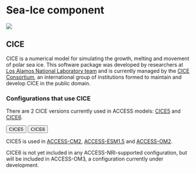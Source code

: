 #  Sea-Ice component 

<img src = "/assets/component-logos/component-maps/sea-ice-component-map.png" class="img-contain white-background with-border with-padding intro-img"></img>

## CICE
CICE is a numerical model for simulating the growth, melting and movement of polar sea ice. This software package was developed by researchers at <a href="https://www.lanl.gov" target="_blank">Los Alamos National Laboratory team</a> and is currently managed by the <a href="https://github.com/CICE-Consortium/About-Us/wiki" target="_blank">CICE Consortium</a>, an international group of institutions formed to maintain and develop CICE in the public domain.

### Configurations that use CICE
There are 2 CICE versions currently used in ACCESS models: <a href="https://github.com/CICE-Consortium/CICE-svn-trunk" target="_blank">CICE5</a> and <a href="https://github.com/CICE-Consortium/CICE" target="_blank">CICE6</a>.
<!-- Tab labels -->
<div class="tabLabels" label="CICE-versions">
    <button id="cice5">CICE5</button>
    <button id="cice6">CICE6</button>
</div>
<!-- Tab content -->
<div class="tabContents" label="CICE-versions">
    <!-- 
    -
    -
    -
    CICE5 -->
    <div>
        <p>CICE5 is used in <a href="../../configurations/access-cm#access-cm2">ACCESS-CM2</a>, <a href="../../configurations/access-esm#access-esm15">ACCESS-ESM1.5</a> and <a href="../../configurations/access-om#access-om2">ACCESS-OM2</a>.</p>
    </div>
    <!-- 
    -
    -
    -
    CICE6 -->
    <div>
        <p>CICE6 is not yet included in any ACCESS-NRI-supported configuration, but will be included in ACCESS-OM3, a configuration currently under development.</p>
    </div>
</div>
